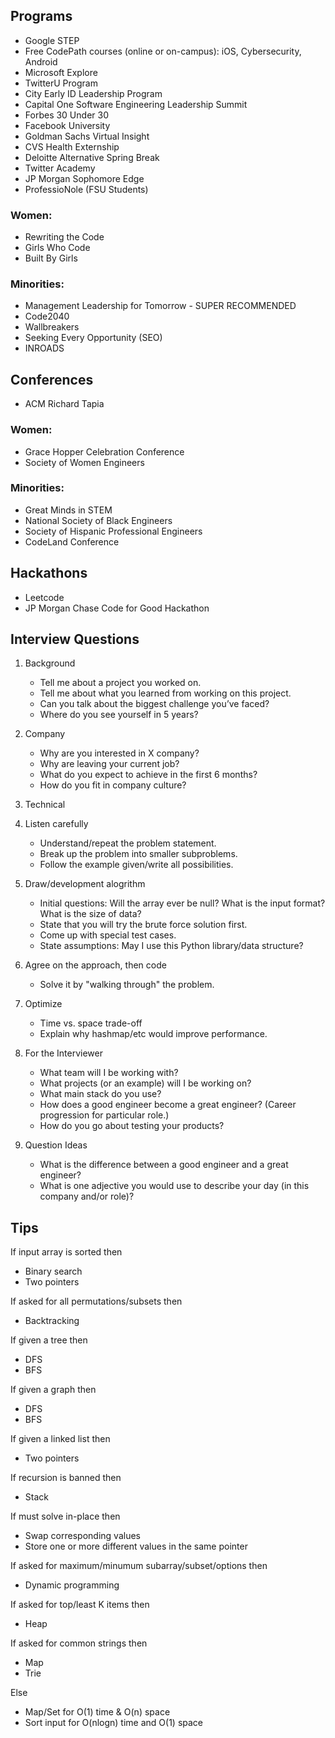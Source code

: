 ## Programs
- Google STEP
- Free CodePath courses (online or on-campus): iOS, Cybersecurity, Android
- Microsoft Explore
- TwitterU Program
- City Early ID Leadership Program
- Capital One Software Engineering Leadership Summit
- Forbes 30 Under 30
- Facebook University
- Goldman Sachs Virtual Insight
- CVS Health Externship
- Deloitte Alternative Spring Break
- Twitter Academy
- JP Morgan Sophomore Edge
- ProfessioNole (FSU Students)

### Women:
- Rewriting the Code
- Girls Who Code
- Built By Girls

### Minorities:
- Management Leadership for Tomorrow - SUPER RECOMMENDED
- Code2040
- Wallbreakers
- Seeking Every Opportunity (SEO)
- INROADS

## Conferences
- ACM Richard Tapia

### Women:
- Grace Hopper Celebration Conference
- Society of Women Engineers
### Minorities:
- Great Minds in STEM
- National Society of Black Engineers
- Society of Hispanic Professional Engineers
- CodeLand Conference

## Hackathons
- Leetcode
- JP Morgan Chase Code for Good Hackathon

## Interview Questions

1. Background
   - Tell me about a project you worked on.
   - Tell me about what you learned from working on this project.
   - Can you talk about the biggest challenge you’ve faced?
   - Where do you see yourself in 5 years?

2. Company
   - Why are you interested in X company?
   - Why are leaving your current job?
   - What do you expect to achieve in the first 6 months?
   - How do you fit in company culture?

3. Technical
  1. Listen carefully
     - Understand/repeat the problem statement.
     - Break up the problem into smaller subproblems.
     - Follow the example given/write all possibilities.
  2. Draw/development alogrithm
     - Initial questions: Will the array ever be null? What is the input format? What is the size of data?
     - State that you will try the brute force solution first.
     - Come up with special test cases.
     - State assumptions: May I use this Python library/data structure?
  3. Agree on the approach, then code
     - Solve it by "walking through" the problem.
  4. Optimize
     - Time vs. space trade-off
     - Explain why hashmap/etc would improve performance.

4. For the Interviewer
   - What team will I be working with?
   - What projects (or an example) will I be working on?
   - What main stack do you use?
   - How does a good engineer become a great engineer? (Career progression for particular role.)
   - How do you go about testing your products?

5. Question Ideas
   - What is the difference between a good engineer and a great engineer?
   - What is one adjective you would use to describe your day (in this company and/or role)?

## Tips
If input array is sorted then
- Binary search
- Two pointers

If asked for all permutations/subsets then
- Backtracking

If given a tree then
- DFS
- BFS

If given a graph then
- DFS
- BFS

If given a linked list then
- Two pointers

If recursion is banned then
- Stack

If must solve in-place then
- Swap corresponding values
- Store one or more different values in the same pointer

If asked for maximum/minumum subarray/subset/options then
- Dynamic programming

If asked for top/least K items then
- Heap

If asked for common strings then
- Map
- Trie

Else
- Map/Set for O(1) time & O(n) space
- Sort input for O(nlogn) time and O(1) space
